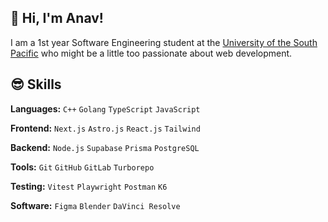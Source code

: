 ## 🫡 Hi, I'm Anav!

I am a 1st year Software Engineering student at the [University of the South Pacific](https://usp.ac.fj) who might be a little too passionate about web development.

## 😎 Skills

**Languages:** `C++` `Golang` `TypeScript` `JavaScript`

**Frontend:** `Next.js` `Astro.js` `React.js` `Tailwind`

**Backend:** `Node.js` `Supabase` `Prisma` `PostgreSQL`

**Tools:** `Git` `GitHub` `GitLab` `Turborepo`

**Testing:** `Vitest` `Playwright` `Postman` `K6`

**Software:** `Figma` `Blender` `DaVinci Resolve`
